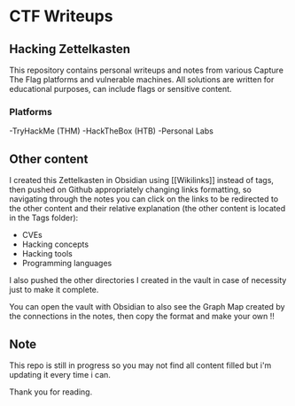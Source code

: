 # CTF Writeups

## Hacking Zettelkasten

This repository contains personal writeups and notes from various Capture The Flag platforms and vulnerable machines. All solutions are written for educational purposes, can include flags or sensitive content.

### Platforms
-TryHackMe (THM)
-HackTheBox (HTB)
-Personal Labs

## Other content
I created this Zettelkasten in Obsidian using [[Wikilinks]] instead of tags, then pushed on Github appropriately changing links formatting, so navigating through the notes you can click on the links to be redirected to the other content and their relative explanation (the other content is located in the Tags folder):
- CVEs
- Hacking concepts
- Hacking tools
- Programming languages

I also pushed the other directories I created in the vault in case of necessity just to make it complete.

You can open the vault with Obsidian to also see the Graph Map created by the connections in the notes, then copy the format and make your own !!

## Note

This repo is still in progress so you may not find all content filled but i'm updating it every time i can. 

Thank you for reading.
